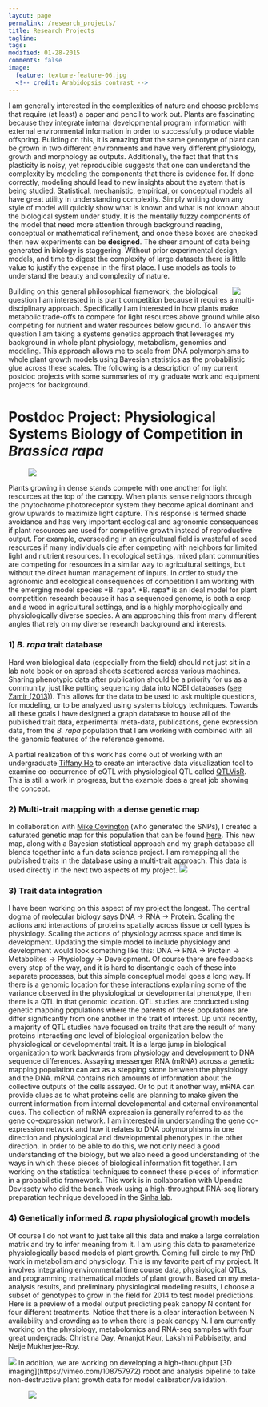 ```yaml
---
layout: page
permalink: /research_projects/
title: Research Projects
tagline: 
tags: 
modified: 01-28-2015
comments: false
image:
  feature: texture-feature-06.jpg
  <!-- credit: Arabidopsis contrast -->
---
```

I am generally interested in the complexities of nature and choose problems that require (at least) a paper and pencil to work out. Plants are fascinating because they integrate internal developmental program information with external environmental information in order to successfully produce viable offspring. Building on this, it is amazing that the same genotype of plant can be grown in two different environments and have very different physiology, growth and morphology as outputs. Additionally, the fact that that this plasticity is noisy, yet reproducible suggests that one can understand the complexity by modeling the components that there is evidence for. If done correctly, modeling should lead to new insights about the system that is being studied. Statistical, mechanistic, empirical, or conceptual models all have great utility in understanding complexity. Simply writing down any style of model will quickly show what is known and what is not known about the biological system under study. It is the mentally fuzzy components of the model that need more attention through background reading, conceptual or mathematical refinement, and once these boxes are checked then new experiments can be **designed**. The sheer amount of data being generated in biology is staggering. Without prior experimental design, models, and time to digest the complexity of large datasets there is little value to justify the expense in the first place. I use models as tools to understand the beauty and complexity of nature. 
 
<figure>
	<img style="float: right" src="/images/research_overview.jpg">
</figure>

Building on this general philosophical framework, the biological question I am interested in is plant competition because it requires a multi-disciplinary approach. Specifically I am interested in how plants make metabolic trade-offs to compete for light resources above ground while also competing for nutrient and water resources below ground. To answer this question I am taking a systems genetics approach that leverages my background in whole plant physiology, metabolism, genomics and modeling. This approach allows me to scale from DNA polymorphisms to whole plant growth models using Bayesian statistics as the probabilistic glue across these scales. The following is a description of my current postdoc projects with some summaries of my graduate work and equipment projects for background. 

# Postdoc Project: Physiological Systems Biology of Competition in *Brassica rapa*
<figure>
	<img  src="/images/graph_db.jpg">
</figure>
Plants growing in dense stands compete with one another for light resources at the top of the canopy. When plants sense neighbors through the phytochrome photoreceptor system they become apical dominant and grow upwards to maximize light capture. This response is termed shade avoidance and has very important ecological and agronomic consequences if plant resources are used for competitive growth instead of reproductive output. For example, overseeding in an agricultural field is wasteful of seed resources if many individuals die after competing with neighbors for limited light and nutrient resources. In ecological settings, mixed plant communities are competing for resources in a similar way to agricultural settings, but without the direct human management of inputs. In order to study the agronomic and ecological consequences of competition I am working with the emerging model species *B. rapa*. *B. rapa* is an ideal model for plant competition research because it has a sequenced genome, is both a crop and a weed in agricultural settings, and is a highly morphologically and physiologically diverse species. A am approaching this from many different angles that rely on my diverse research background and interests.

### 1) *B. rapa* trait database
Hard won biological data (especially from the field) should not just sit in a lab note book or on spread sheets scattered across various machines. Sharing phenotypic data after publication should be a priority for us as a community, just like putting sequencing data into NCBI databases ([see Zamir (2013)](http://journals.plos.org/plosbiology/article?id=10.1371/journal.pbio.1001595)). This allows for the data to be used to ask multiple questions, for modeling, or to be analyzed using systems biology techniques. Towards all these goals I have designed a graph database to house all of the published trait data, experimental meta-data, publications, gene expression data, from the *B. rapa* population that I am working with combined with all the genomic features of the reference genome. 

A partial realization of this work has come out of working with an undergraduate [Tiffany Ho](https://github.com/tiaho) to create an interactive data visualization tool to examine co-occurrence of eQTL with physiological QTL called [QTLVisR](http://symposium.plb.ucdavis.edu/apps/qtl-visualization). This is still a work in progress, but the example does a great job showing the concept.

### 2) Multi-trait mapping with a dense genetic map

In collaboration with [Mike Covington](http://mfcovington.github.io/) (who generated the SNPs), I created a saturated genetic map for this population that can be found [here](https://github.com/rjcmarkelz/brassica_genetic_map_paper). This new map, along with a Bayesian statistical approach and my graph database all blends together into a fun data science project. I am remapping all the published traits in the database using a multi-trait approach. This data is used directly in the next two aspects of my project. <img src="/images/genetic_map.jpg">

### 3) Trait data integration

I have been working on this aspect of my project the longest. The central dogma of molecular biology says DNA → RNA → Protein. Scaling the actions and interactions of proteins spatially across tissue or cell types is physiology. Scaling the actions of physiology across space and time is development. Updating the simple model to include physiology and development would look something like this: DNA → RNA → Protein → Metabolites → Physiology → Development. Of course there are feedbacks every step of the way, and it is hard to disentangle each of these into separate processes, but this simple conceptual model goes a long way. If there is a genomic location for these interactions explaining some of the variance observed in the physiological or developmental phenotype, then there is a QTL in that genomic location. QTL studies are conducted using genetic mapping populations where the parents of these populations are differ significantly from one another in the trait of interest. Up until recently, a majority of QTL studies have focused on traits that are the result of many proteins interacting one level of biological organization below the physiological or developmental trait. It is a large jump in biological organization to work backwards from physiology and development to DNA sequence differences. Assaying messenger RNA (mRNA) across a genetic mapping population can act as a stepping stone between the physiology and the DNA. mRNA contains rich amounts of information about the collective outputs of the cells assayed. Or to put it another way, mRNA can provide clues as to what proteins cells are planning to make given the current information from internal developmental and external environmental cues. The collection of mRNA expression is generally referred to as the gene co-expression network. I am interested in understanding the gene co-expression network and how it relates to DNA polymorphisms in one direction and physiological and developmental phenotypes in the other direction. In order to be able to do this, we not only need a good understanding of the biology, but we also need a good understanding of the ways in which these pieces of biological information fit together. I am working on the statistical techniques to connect these pieces of information in a probabilistic framework. This work is in collaboration with Upendra Devissety who did the bench work using a high-throughput RNA-seq library preparation technique developed in the [Sinha lab](http://www-plb.ucdavis.edu/labs/sinha/).

### 4) Genetically informed *B. rapa* physiological growth models

Of course I do not want to just take all this data and make a large correlation matrix and try to infer meaning from it. I am using this data to parameterize physiologically based models of plant growth. Coming full circle to my PhD work in metabolism and physiology. This is my favorite part of my project. It involves integrating environmental time course data, physiological QTLs, and programming mathematical models of plant growth. Based on my meta-analysis results, and preliminary physiological modeling results, I choose a subset of genotypes to grow in the field for 2014 to test model predictions. Here is a preview of a model output predicting peak canopy N content for four different treatments. Notice that there is a clear interaction between N availability and crowding as to when there is peak canopy N. I am currently working on the physiology, metabolomics and RNA-seq samples with four great undergrads: Christina Day, Amanjot Kaur, Lakshmi Pabbisetty, and Neije Mukherjee-Roy. 

<img src="/images/physiology_simulations.jpg">
In addition, we are working on developing a high-throughput [3D imaging](https://vimeo.com/108757972) robot and analysis pipeline to take non-destructive plant growth data for model calibration/validation. 
<figure>
	<img  src="/images/3D_summary.jpg">
</figure>






